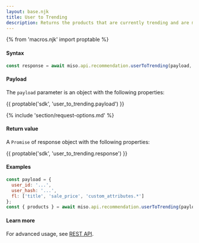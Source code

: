 ```yaml
---
layout: base.njk
title: User to Trending
description: Returns the products that are currently trending and are most likely to be of interest to this user.
---
```

{% from 'macros.njk' import proptable %}

#### Syntax
```js
const response = await miso.api.recommendation.userToTrending(payload, options);
```

#### Payload
The `payload` parameter is an object with the following properties:

{{ proptable('sdk', 'user_to_trending.payload') }}

{% include 'section/request-options.md' %}

#### Return value
A `Promise` of response object with the following properties:

{{ proptable('sdk', 'user_to_trending.response') }}

#### Examples
```js
const payload = {
  user_id: '...',
  user_hash: '...',
  fl: ['title', 'sale_price', 'custom_attributes.*']
};
const { products } = await miso.api.recommendation.userToTrending(payload);
```

#### Learn more
For advanced usage, see [REST API](https://api.askmiso.com/#operation/trending_items_v1_recommendation_user_to_trending_post).
